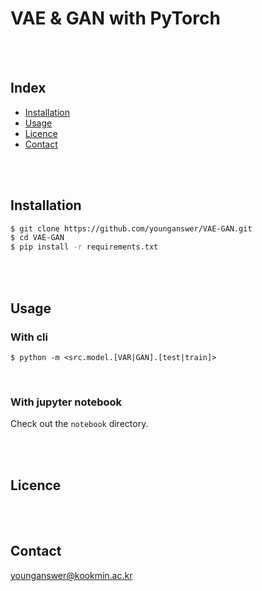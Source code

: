 # VAE & GAN with PyTorch

<br/><br/>

## Index

-   [Installation](#installation)
-   [Usage](#usage)
-   [Licence](#licence)
-   [Contact](#contact)

<br/><br/>

## Installation

```bash
$ git clone https://github.com/younganswer/VAE-GAN.git
$ cd VAE-GAN
$ pip install -r requirements.txt
```

<br/><br/>

## Usage

### With cli

```
$ python -m <src.model.[VAR|GAN].[test|train]>
```

<br/>

### With jupyter notebook

Check out the `notebook` directory.

<br/><br/>

## Licence

<br/><br/>

## Contact

younganswer@kookmin.ac.kr
